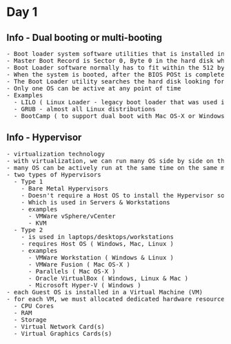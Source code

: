 # Day 1

## Info - Dual booting or multi-booting
<pre>
- Boot loader system software utilities that is installed in Hard Disk - Master Boot Record(MBR)
- Master Boot Record is Sector 0, Byte 0 in the hard disk which is just 512 bytes
- Boot Loader software normally has to fit within the 512 bytes, it gets installed in MBR
- When the system is booted, after the BIOS POSt is completed, the BIOS instructs the CPU to run the Boot Loader
- The Boot Loader utility searches the hard disk looking for Operating System installed in it, if the number of OS is more than one, it prepares a menu and presents the menu for us to choose the OS we wish to boot into
- Only one OS can be active at any point of time
- Examples
  - LILO ( Linux Loader - legacy boot loader that was used in older Linux distributions )
  - GRUB - almost all Linux distributions
  - BootCamp ( to support dual boot with Mac OS-X or Windows )
</pre>  

## Info - Hypervisor
<pre>
- virtualization technology
- with virtualization, we can run many OS side by side on the same machine ( laptop, desktop, workstation or Server )
- many OS can be actively run at the same time on the same machine
- two types of Hypervisors
  - Type 1 
    - Bare Metal Hypervisors
    - Doesn't require a Host OS to install the Hypervisor software
    - Which is used in Servers & Workstations
    - examples
      - VMWare vSphere/vCenter
      - KVM 
  - Type 2
    - is used in laptops/desktops/workstations
    - requires Host OS ( Windows, Mac, Linux )
    - examples
      - VMWare Workstation ( Windows & Linux )
      - VMWare Fusion ( Mac OS-X )
      - Parallels ( Mac OS-X )
      - Oracle VirtualBox ( Windows, Linux & Mac )
      - Microsoft Hyper-V ( Windows )
- each Guest OS is installed in a Virtual Machine (VM)
- for each VM, we must allocated dedicated hardware resources, hence it is considered a heavy weight virtualization technology
  - CPU Cores
  - RAM
  - Storage
  - Virtual Network Card(s)
  - Virtual Graphics Cards(s)
  
</pre>
